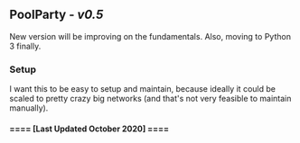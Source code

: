 ## **PoolParty** - *v0.5*
New version will be improving on the fundamentals. Also, moving to Python 3 finally.

### Setup
I want this to be easy to setup and maintain, because ideally it could be scaled to pretty crazy big networks (and that's not very feasible to maintain manually).



#### ==== [Last Updated October 2020] ====
